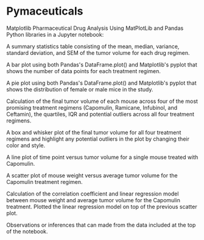# Pymaceuticals
 Matplotlib Pharmaceutical Drug Analysis
Using MatPlotLib and Pandas Python libraries in a Jupyter notebook:

A summary statistics table consisting of the mean, median, variance, standard deviation, and SEM of the tumor volume for each drug regimen.

A bar plot using both Pandas's DataFrame.plot() and Matplotlib's pyplot that shows the number of data points for each treatment regimen.

A pie plot using both Pandas's DataFrame.plot() and Matplotlib's pyplot that shows the distribution of female or male mice in the study.

Calculation of the final tumor volume of each mouse across four of the most promising treatment regimens (Capomulin, Ramicane, Infubinol, and Ceftamin), the quartiles, IQR and potential outliers across all four treatment regimens.

A box and whisker plot of the final tumor volume for all four treatment regimens and highlight any potential outliers in the plot by changing their color and style.

A line plot of time point versus tumor volume for a single mouse treated with Capomulin.

A scatter plot of mouse weight versus average tumor volume for the Capomulin treatment regimen.

Calculation of the correlation coefficient and linear regression model between mouse weight and average tumor volume for the Capomulin treatment. Plotted the linear regression model on top of the previous scatter plot.

Observations or inferences that can made from the data included at the top of the notebook.
